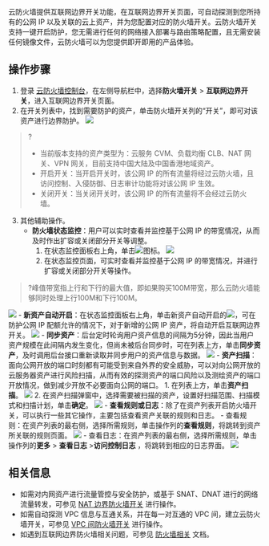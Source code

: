 云防火墙提供互联网边界开关功能，在互联网边界开关页面，可自动探测到您所持有的公网 IP 以及关联的云上资产，并为您配置对应的防火墙开关。云防火墙开关支持一键开启防护，您无需进行任何的网络接入部署与路由策略配置，且无需安装任何镜像文件，云防火墙可以为您提供即开即用的产品体验。
## 操作步骤
1. 登录 [云防火墙控制台](https://console.cloud.tencent.com/cfw/switch/internet)，在左侧导航栏中，选择**防火墙开关** > **互联网边界开关**，进入互联网边界开关页面。
2. 在开关列表中，找到需要防护的资产，单击防火墙开关列的“开关”，即可对该资产进行边界防护。
![](https://qcloudimg.tencent-cloud.cn/raw/d82999f01944730d41f4a3230447ab32.png)
>?
>- 当前版本支持的资产类型为：云服务 CVM、负载均衡 CLB、NAT 网关、VPN 网关，目前支持中国大陆及中国香港地域资产。
>- 开启开关：当开启开关时，该公网 IP 的所有流量将经过云防火墙，且访问控制、入侵防御、日志审计功能将对该公网 IP 生效。
>- 关闭开关：当关闭开关时，该公网 IP 的所有流量将不会经过云防火墙。
>
3. 其他辅助操作。
	- **防火墙状态监控**：用户可以实时查看并监控基于公网 IP 的带宽情况，从而及时作出扩容或关闭部分开关等调整。
		1. 在状态监控面板右上角，单击![](https://qcloudimg.tencent-cloud.cn/raw/95271b2b30e3b582f2839663c5d27182.png)图标。
![](https://qcloudimg.tencent-cloud.cn/raw/a83ac6cf2272974dae7b976840002d90.png)
		2. 在状态监控页面，可实时查看并监控基于公网 IP 的带宽情况，并进行扩容或关闭部分开关等操作。
>?峰值带宽指上行和下行的最大值，即如果购买100M带宽，那么云防火墙能够同时处理上行100M和下行100M。
>
![](https://qcloudimg.tencent-cloud.cn/raw/df94c8805b3d7778efa464b1015f2341.png)
    - **新资产自动开启**：在状态监控面板右上角，单击新资产自动开启的![](https://qcloudimg.tencent-cloud.cn/raw/f7101da22dce3a8488426c13dec34e42.png)，可在防护公网 IP 配额允许的情况下，对于新增的公网 IP 资产，将自动开启互联网边界开关。
![](https://qcloudimg.tencent-cloud.cn/raw/7e3564e2e82d3685b28396e3efb44182.png)
    -	**同步资产**：后台定时轮询用户资产信息的间隔为5分钟，因此当用户资产规模在此间隔内发生变化，但尚未被后台同步时，可在列表上方，单击**同步资产**，及时调用后台接口重新读取并同步用户的资产信息与数据。
![](https://qcloudimg.tencent-cloud.cn/raw/f5b493c0a6c3ef899b0f674fdd3b1b48.png)
    - **资产扫描**：面向公网开放的端口时刻都有可能受到来自外界的安全威胁，可以对向公网开放的云服务器资产进行风险扫描，从而有效的探测资产的端口风险以及测绘资产的端口开放情况，做到减少开放不必要面向公网的端口。
		1. 在列表上方，单击**资产扫描**。
![](https://qcloudimg.tencent-cloud.cn/raw/50028429ed3a3b897920e99af5ec36eb.png)
		2. 在资产扫描弹窗中，选择需要被扫描的资产，设置好扫描范围、扫描模式和扫描计划，单击**确定**。
![](https://qcloudimg.tencent-cloud.cn/raw/9046f8e76734ec8f68d832894dfcbf9f.png)
    - **查看规则或日志**：除了在资产列表开启防火墙开关，可以执行一些其它操作，主要包括查看资产关联的规则和日志。
      - 查看规则：在资产列表的最右侧，选择所需规则，单击操作列的**查看规则**，将跳转到资产所关联的规则页面。
![](https://qcloudimg.tencent-cloud.cn/raw/7885006b30986c63f94886455294695f.png)
      - 查看日志：在资产列表的最右侧，选择所需规则，单击操作列的**更多** > **查看日志** >**访问控制日志** ，将跳转到相应的日志界面。
  ![](https://qcloudimg.tencent-cloud.cn/raw/c42646eedf1cc272a27697b70042d295.png)
	
## 相关信息
- 如需对内网资产进行流量管控与安全防护，或基于 SNAT、DNAT 进行的网络流量转发，可参见 [NAT 边界防火墙开关](https://cloud.tencent.com/document/product/1132/46929) 进行操作。
- 如需自动探测 VPC 信息与互通关系，并在每一对互通的 VPC 间，建立云防火墙开关，可参见 [VPC 间防火墙开关](https://cloud.tencent.com/document/product/1132/46930) 进行操作。
- 如遇到互联网边界防火墙相关问题，可参见 [防火墙相关](https://cloud.tencent.com/document/product/1132/45764) 文档。
